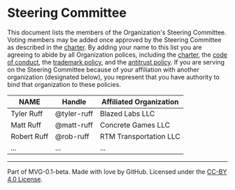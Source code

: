 # Steering Committee

This document lists the members of the Organization's Steering Committee. Voting members may be added once approved by the Steering Committee as described in the [charter](./CHARTER.md). By adding your name to this list you are agreeing to abide by all Organization polices, including the [charter](./CHARTER.md), the [code of conduct](./CODE-OF-CONDUCT.md), the [trademark policy](./TRADEMARKS.md), and the [antitrust policy](./ANTITRUST.md). If you are serving on the Steering Committee because of your affiliation with another organization (designated below), you represent that you have authority to bind that organization to these policies.

| **NAME** | **Handle** | **Affiliated Organization** |
| --- | --- | --- |
| Tyler Ruff   | @tyler-ruff | Blazed Labs LLC        |  
| Matt Ruff    | @matt-ruff  | Concrete Games LLC     |
| Robert Ruff  | @rob-ruff   | RTM Transportation LLC |
|  ... | ... | ... |

---
Part of MVG-0.1-beta.
Made with love by GitHub. Licensed under the [CC-BY 4.0 License](https://creativecommons.org/licenses/by-sa/4.0/).